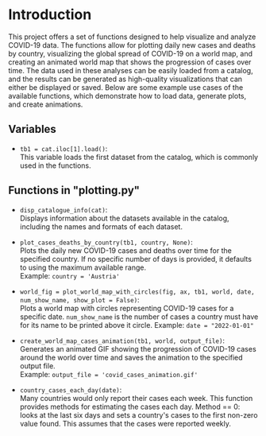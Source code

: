 # Introduction

This project offers a set of functions designed to help visualize and analyze COVID-19 data. The functions allow for plotting daily new cases and deaths by country, visualizing the global spread of COVID-19 on a world map, and creating an animated world map that shows the progression of cases over time. The data used in these analyses can be easily loaded from a catalog, and the results can be generated as high-quality visualizations that can either be displayed or saved. Below are some example use cases of the available functions, which demonstrate how to load data, generate plots, and create animations.

## Variables

- `tb1 = cat.iloc[1].load()`:  
  This variable loads the first dataset from the catalog, which is commonly used in the functions.

## Functions in "plotting.py"

- `disp_catalogue_info(cat)`:  
  Displays information about the datasets available in the catalog, including the names and formats of each dataset.

- `plot_cases_deaths_by_country(tb1, country, None)`:  
  Plots the daily new COVID-19 cases and deaths over time for the specified country. If no specific number of days is provided, it defaults to using the maximum available range.  
  Example: `country = 'Austria'`

- `world_fig = plot_world_map_with_circles(fig, ax, tb1, world, date, num_show_name, show_plot = False)`:  
  Plots a world map with circles representing COVID-19 cases for a specific date.
  `num_show_name` is the number of cases a country must have for its name to be printed above it circle. 
  Example: `date = "2022-01-01"`

- `create_world_map_cases_animation(tb1, world, output_file)`:  
  Generates an animated GIF showing the progression of COVID-19 cases around the world over time and saves the animation to the specified output file.  
  Example: `output_file = 'covid_cases_animation.gif'`

- `country_cases_each_day(date)`:  
  Many countries would only report their cases each week. This function provides methods for estimating the cases each day.
  Method == 0: looks at the last six days and sets a country's cases to the first non-zero value found. This assumes that the cases were reported weekly.
